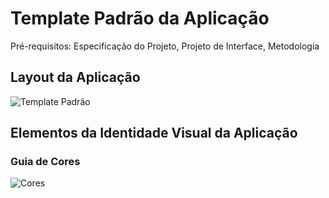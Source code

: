 # Template Padrão da Aplicação

Pré-requisitos: Especificação do Projeto, Projeto de Interface, Metodologia

## Layout da Aplicação

![Template Padrão](https://github.com/user-attachments/assets/4b055095-115e-4d18-ada4-304a0820bbc3)

## Elementos da Identidade Visual da Aplicação
### Guia de Cores

![Cores](https://github.com/user-attachments/assets/50e0c670-7fd0-4706-b35c-2acdc11ee994)
